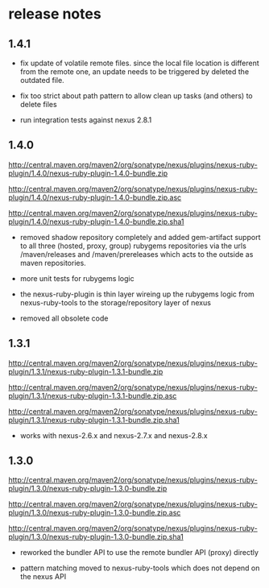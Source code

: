 # release notes #

## 1.4.1 ##

* fix update of volatile remote files. since the local file location is different from the remote one, an update needs to be triggered by deleted the outdated file.

* fix too strict about path pattern to allow clean up tasks (and others) to delete files

* run integration tests against nexus 2.8.1

## 1.4.0 ##

<http://central.maven.org/maven2/org/sonatype/nexus/plugins/nexus-ruby-plugin/1.4.0/nexus-ruby-plugin-1.4.0-bundle.zip>

<http://central.maven.org/maven2/org/sonatype/nexus/plugins/nexus-ruby-plugin/1.4.0/nexus-ruby-plugin-1.4.0-bundle.zip.asc>

<http://central.maven.org/maven2/org/sonatype/nexus/plugins/nexus-ruby-plugin/1.4.0/nexus-ruby-plugin-1.4.0-bundle.zip.sha1>

* removed shadow repository completely and added gem-artifact support to all three (hosted, proxy, group) rubygems repositories via the urls /maven/releases and /maven/prereleases which acts to the outside as maven repositories.

* more unit tests for rubygems logic

* the nexus-ruby-plugin is thin layer wireing up the rubygems logic from nexus-ruby-tools to the storage/repository layer of nexus

* removed all obsolete code

## 1.3.1 ##

<http://central.maven.org/maven2/org/sonatype/nexus/plugins/nexus-ruby-plugin/1.3.1/nexus-ruby-plugin-1.3.1-bundle.zip>

<http://central.maven.org/maven2/org/sonatype/nexus/plugins/nexus-ruby-plugin/1.3.1/nexus-ruby-plugin-1.3.1-bundle.zip.asc>

<http://central.maven.org/maven2/org/sonatype/nexus/plugins/nexus-ruby-plugin/1.3.1/nexus-ruby-plugin-1.3.1-bundle.zip.sha1>

* works with nexus-2.6.x and nexus-2.7.x and nexus-2.8.x

## 1.3.0 ##

<http://central.maven.org/maven2/org/sonatype/nexus/plugins/nexus-ruby-plugin/1.3.0/nexus-ruby-plugin-1.3.0-bundle.zip>

<http://central.maven.org/maven2/org/sonatype/nexus/plugins/nexus-ruby-plugin/1.3.0/nexus-ruby-plugin-1.3.0-bundle.zip.asc>

<http://central.maven.org/maven2/org/sonatype/nexus/plugins/nexus-ruby-plugin/1.3.0/nexus-ruby-plugin-1.3.0-bundle.zip.sha1>

* reworked the bundler API to use the remote bundler API (proxy) directly

* pattern matching moved to nexus-ruby-tools which does not depend on the nexus API

